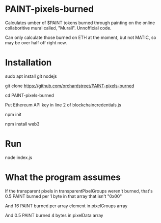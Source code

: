 # PAINT-pixels-burned

Calculates umber of $PAINT tokens burned through painting on the online collaboritive mural called, "Murall".  Unnofficial code.

Can only calculate those burned on ETH at the moment, but not MATIC, so may be over half off right now.

# Installation
sudo apt install git nodejs

git clone https://github.com/orchardstreet/PAINT-pixels-burned

cd PAINT-pixels-burned

Put Ethereum API key in line 2 of blockchaincredentials.js

npm init

npm install web3

# Run
node index.js

# What the program assumes
If the transparent pixels in transparentPixelGroups weren't burned, that's 0.5 PAINT burned per 1 byte in that array that isn't "0x00"

And 16 PAINT burned per array element in pixelGroups array

And 0.5 PAINT burned 4 bytes in pixelData array
